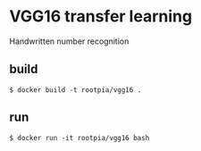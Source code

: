 # VGG16 transfer learning
Handwritten number recognition

## build
```shell
$ docker build -t rootpia/vgg16 .
```

## run
```shell
$ docker run -it rootpia/vgg16 bash
```

